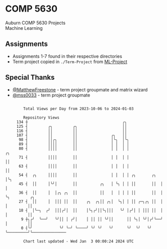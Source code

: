 # COMP 5630
Auburn COMP 5630 Projects  
Machine Learning

## Assignments
- Assignments 1-7 found in their respective directories
- Term project copied in `./Term-Project` from [ML-Project](https://github.com/wumphlett/ML-Project)

## Special Thanks
- [@MatthewFreestone](https://github.com/MatthewFreestone) - term project groupmate and matrix wizard
- [@mss0033](https://github.com/mss0033) - term project groupmate

```

        Total Views per Day from 2023-10-06 to 2024-01-03

        Repository Views
     134 ┼                                          ╭╮
     125 ┤         ╭╮         ╭╮                    ││
     116 ┤         ││         ││                    ││
     107 ┤         ││         ││               ╭╮   ││
      98 ┤         ││╭╮       ││               │╰╮  │╰╮
      89 ┤         ││││       ││               │ │  │ │
      80 ┤         ││││       ││               │ │  │ │              ╭╮
      71 ┤         ││││       ││               │ │  │ │              ││
      63 ┤         ││││       ││               │ │  │ │              ││
      54 ┤  ╭╮     ││││       ││               │ │  │ │ ╭╮       ╭╮  │╰╮
      45 ┤  ││     │╰╯│       ││          ╭╮   │ ╰╮ │ │ ││       ││  │ │
      36 ┤  ││     │  │╭╮ ╭╮  ││          ││   │  │ │ │ ││       ││  │ ╰╮         ╭╮
      27 ┤  ││     │  │││ ││  ││    ╭╮  ╭╮││ ╭╮│  ╰╮│ │ ││ ╭─╮╭╮ ││  │  │         ││
      18 ┤  │╰─╮  ╭╯  │││╭╯│  ││    │╰╮╭╯││╰╮│││   ╰╯ │╭╯│ │ │││ ││  │  │         ││
       9 ┼╮╭╯  ╰──╯   ╰╯││ │ ╭╯│    │ ││ ││ ╰╯││      ││ ╰╮│ ╰╯│╭╯╰──╯  │         ││
       0 ┤╰╯            ╰╯ ╰─╯ ╰────╯ ╰╯ ╰╯   ╰╯      ╰╯  ╰╯   ╰╯       ╰─────────╯╰───────────────

        Chart last updated - Wed Jan  3 00:00:24 2024 UTC
        
```
